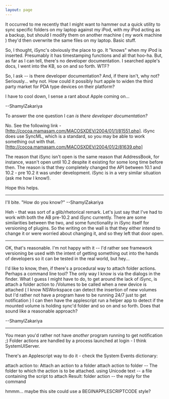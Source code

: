 ```yaml
---
layout: page
---
```


It occurred to me recently that I might want to hammer out a quick utility to sync specific folders on my laptop against my iPod, with my iPod acting as a backup, but should I modify them on another machine ( my work machine ) they'd then overwrite the same files on my laptop. Basic stuff. 

So, I thought, iSync's obviously the place to go. It "knows" when my iPod is inserted. Presumably it has timestamping functions and all that hoo-ha. But, as far as I can tell, there's no developer documentation. I searched apple's docs, I went into the KB, so on and so forth. WTF?

So, I ask -- is there developer documentation? And, if there isn't, why not? Seriously... why not. How could it possibly hurt apple to widen the third party market for PDA type devices on their platform?

I have to cool down, I sense a rant about Apple coming on...

--ShamylZakariya

To answer the one question I can *is there developer documentation?*

No. See the following link - [http://cocoa.mamasam.com/MACOSXDEV/2004/01/1/81551.php]. iSync does use SyncML, which is a standard, so you may be able to work something out with that. [http://cocoa.mamasam.com/MACOSXDEV/2004/01/2/81639.php]

The reason that iSync isn't open is the same reason that AddressBook, for instance, wasn't open until 10.2 despite it existing for some long time before then.  The reason is that they completely changed the API between 10.1 and 10.2 - pre 10.2 it was under development.  iSync is in a very similar situation (ask me how I know!).

Hope this helps.

----

I'll bite. "How do you know?" --ShamylZakariya

Heh - that was sort of a glib/rhetorical remark.  Let's just say that I've had to work with both the AB pre-10.2 and iSync currently.  There are some similarities between the two, and some functionality in iSync itself for versioning of plugins.  So the writing on the wall is that they either intend to change it or were worried about changing it, and so they left that door open.

----

OK, that's reasonable. I'm not happy with it -- I'd rather see framework versioning be used with the intent of getting something out into the hands of developers so it can be tested in the real world, but hey... 

I'd like to know, then, if there's a procedural way to attach folder actions. Perhaps a command line tool? The only way I know is via the dialogs in the finder. What I guess I might have to do, to get around the lack of iSync, is attach a folder action to /Volumes to be called when a new device is attached ( I know NSWorkspace can detect the insertion of new volumes but I'd rather not have a program have to be running 24/7 just to get notification ) I can then have the applescript run a helper app to detect if the mounted volume is holding sync'd folder and so on and so forth. Does that sound like a reasonable approach? 

--ShamylZakariya

----

You mean you'd rather not have *another* program running to get notification ;) Folder actions are handled by a process launched at login - I think SystemUIServer.

There's an Applescript way to do it - check the System Events dictionary:

    
attach action to: Attach an action to a folder
	attach action to  folder  -- The folder to which the action is to be attached.
		using  Unicode text  -- a file containing the script to attach
	Result:   folder action  -- the reply for the command


hmmm... maybe this site could use a BEGINAPPLESCRIPTCODE style?
